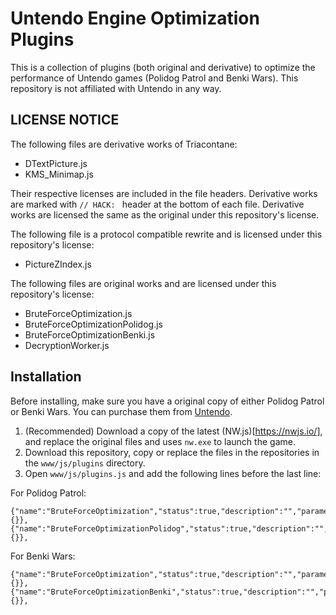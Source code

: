 # Untendo Engine Optimization Plugins

This is a collection of plugins (both original and derivative) to optimize the performance of Untendo games (Polidog Patrol and Benki Wars). This repository is not affiliated with Untendo in any way.

## LICENSE NOTICE

The following files are derivative works of Triacontane:

- DTextPicture.js
- KMS_Minimap.js

Their respective licenses are included in the file headers.
Derivative works are marked with `// HACK: ` header at the bottom of each file. Derivative works are licensed the same as the original under this repository's license.

The following file is a protocol compatible rewrite and is licensed under this repository's license:

- PictureZIndex.js

The following files are original works and are licensed under this repository's license:

- BruteForceOptimization.js
- BruteForceOptimizationPolidog.js
- BruteForceOptimizationBenki.js
- DecryptionWorker.js

## Installation

Before installing, make sure you have a original copy of either Polidog Patrol or Benki Wars. You can purchase them from [Untendo](https://www.untendo.com/).

1. (Recommended) Download a copy of the latest (NW.js)[https://nwjs.io/], and replace the original files and uses `nw.exe` to launch the game.
2. Download this repository, copy or replace the files in the repositories in the `www/js/plugins` directory.
3. Open `www/js/plugins.js` and add the following lines before the last line:

For Polidog Patrol:

```
{"name":"BruteForceOptimization","status":true,"description":"","parameters":{}},
{"name":"BruteForceOptimizationPolidog","status":true,"description":"","parameters":{}},
```

For Benki Wars:

```
{"name":"BruteForceOptimization","status":true,"description":"","parameters":{}},
{"name":"BruteForceOptimizationBenki","status":true,"description":"","parameters":{}},
```
